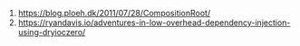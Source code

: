 1. https://blog.ploeh.dk/2011/07/28/CompositionRoot/
2. https://ryandavis.io/adventures-in-low-overhead-dependency-injection-using-dryioczero/
